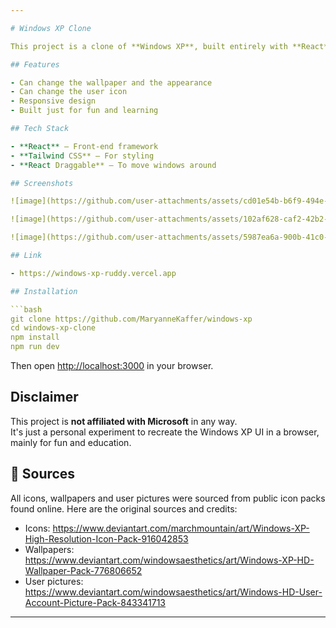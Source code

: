 ```yaml
---

# Windows XP Clone

This project is a clone of **Windows XP**, built entirely with **React** and **Tailwind CSS**. It’s not meant to be a functional OS, but more of a playful recreation of the classic interface.

## Features

- Can change the wallpaper and the appearance
- Can change the user icon
- Responsive design
- Built just for fun and learning

## Tech Stack

- **React** – Front-end framework  
- **Tailwind CSS** – For styling  
- **React Draggable** – To move windows around  

## Screenshots

![image](https://github.com/user-attachments/assets/cd01e54b-b6f9-494e-844d-037cecf02bb9)

![image](https://github.com/user-attachments/assets/102af628-caf2-42b2-8912-f58afa1fd75f)

![image](https://github.com/user-attachments/assets/5987ea6a-900b-41c0-bab0-8acb8d9ec895)

## Link

- https://windows-xp-ruddy.vercel.app

## Installation

```bash
git clone https://github.com/MaryanneKaffer/windows-xp
cd windows-xp-clone
npm install
npm run dev
```

Then open [http://localhost:3000](http://localhost:3000) in your browser.

## Disclaimer

This project is **not affiliated with Microsoft** in any way.  
It's just a personal experiment to recreate the Windows XP UI in a browser, mainly for fun and education.

## 📁 Sources
All icons, wallpapers and user pictures were sourced from public icon packs found online.
Here are the original sources and credits:

- Icons: https://www.deviantart.com/marchmountain/art/Windows-XP-High-Resolution-Icon-Pack-916042853
- Wallpapers: https://www.deviantart.com/windowsaesthetics/art/Windows-XP-HD-Wallpaper-Pack-776806652
- User pictures: https://www.deviantart.com/windowsaesthetics/art/Windows-HD-User-Account-Picture-Pack-843341713

---
```

